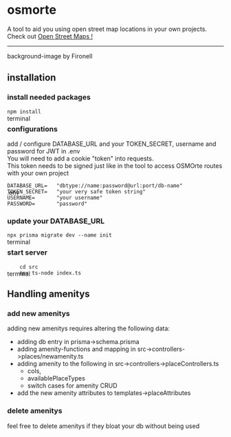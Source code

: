 # osmorte
A tool to aid you using open street map locations in your own projects.
Check out 
<a href="https://www.openstreetmap.de/">Open Street Maps !</a>
<hr>
background-image by Fironell

## installation

### install needed packages
<p style="position: absolute;">terminal</p>

``` 
npm install
```

### configurations
add / configure DATABASE_URL and your TOKEN_SECRET, username and password for JWT in .env<br>
You will need to add a cookie "token" into requests. <br>
This token needs to be signed just like in the tool to access OSMOrte routes with your own project

<p style="position: absolute;">.env</p>

```
DATABASE_URL=   "dbtype://name:password@url:port/db-name"
TOKEN_SECRET=   "your very safe token string"
USERNAME=       "your username"
PASSWORD=       "password"
```

### update your DATABASE_URL
<p style="position: absolute;">terminal</p>

```
npx prisma migrate dev --name init
```

### start server
<p style="position: absolute;">terminal</p>

```
    cd src
    npx ts-node index.ts
``` 

## Handling amenitys

### add new amenitys
adding new amenitys requires altering the following data:
- adding db entry in                        prisma->schema.prisma 
- adding amenity-functions and mapping in   src->controllers->places/newamenity.ts
- adding amenity to the following in        src->controllers->placeControllers.ts
    - cols,
    - availablePlaceTypes 
    - switch cases for amenity CRUD
- add the new amenity attributes to templates->placeAttributes

### delete amenitys
feel free to delete amenitys if they bloat your db without being used 